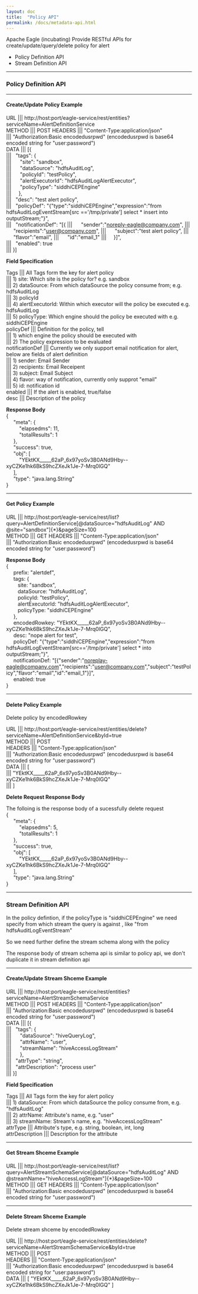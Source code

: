 ```yaml
---
layout: doc
title:  "Policy API"
permalink: /docs/metadata-api.html
---
```


Apache Eagle (incubating) Provide RESTful APIs for create/update/query/delete policy for alert

* Policy Definition API  
* Stream Definition API  

------  

### Policy Definition API  

------  

#### **Create/Update Policy Example**      

URL               |||    http://host:port/eagle-service/rest/entities?serviceName=AlertDefinitionService   
METHOD            |||    POST
HEADERS           |||    "Content-Type:application/json"   
                  |||    "Authorization:Basic encodedusrpwd"  (encodedusrpwd is base64 encoded string for "user:password")  
DATA              |||    [{  
                  |||    &nbsp;&nbsp;"tags": {  
                  |||    &nbsp;&nbsp;&nbsp;&nbsp; "site": "sandbox",  
                  |||    &nbsp;&nbsp;&nbsp;&nbsp; "dataSource": "hdfsAuditLog",  
                  |||    &nbsp;&nbsp;&nbsp;&nbsp; "policyId": "testPolicy",  
                  |||    &nbsp;&nbsp;&nbsp;&nbsp; "alertExecutorId": "hdfsAuditLogAlertExecutor",  
                  |||    &nbsp;&nbsp;&nbsp;&nbsp; "policyType": "siddhiCEPEngine"  
                  |||    &nbsp;&nbsp;&nbsp;&nbsp;},  
                  |||    &nbsp;&nbsp;"desc": "test alert policy",  
                  |||    &nbsp;&nbsp;"policyDef": "{\"type\":\"siddhiCEPEngine\",\"expression\":\"from hdfsAuditLogEventStream[src =='/tmp/private'] select * insert into outputStream;\"}",  
                  |||    &nbsp;&nbsp;"notificationDef": "[{
                  |||    &nbsp;&nbsp;&nbsp;&nbsp; "sender":"noreply-eagle@company.com",
                  |||    &nbsp;&nbsp;&nbsp;&nbsp; "recipients":"user@company.com",
                  |||    &nbsp;&nbsp;&nbsp;&nbsp; "subject":"test alert policy",
                  |||    &nbsp;&nbsp;&nbsp;&nbsp; "flavor":"email",
                  |||    &nbsp;&nbsp;&nbsp;&nbsp; "id":"email_1"
                  |||    &nbsp;&nbsp;&nbsp;&nbsp;}]",  
                  |||    &nbsp;&nbsp;"enabled": true  
                  |||    }]  

**Field Specification**  

Tags             |||    All Tags form the key for alert policy  
                 |||    1) site: Which site is the policy for? e.g. sandbox  
                 |||    2) dataSource: From which dataSource the policy consume from; e.g. hdfsAuditLog  
                 |||    3) policyId  
                 |||    4) alertExecutorId: Within which executor will the policy be executed e.g. hdfsAuditLog  
                 |||    5) policyType: Which engine should the policy be executed with e.g. siddhiCEPEngine  
policyDef        |||    Definition for the policy, tell  
                 |||    1) which engine the policy should be executed with  
                 |||    2) The policy expression to be evaluated  
notificationDef  |||    Currently we only support email notification for alert, below are fields of alert definition  
                 |||    1) sender: Email Sender  
                 |||    2) recipients: Email Receipent  
                 |||    3) subject: Email Subject  
                 |||    4) flavor: way of notification, currently only supprot "email"  
                 |||    5) id: notification id  
enabled          |||    If the alert is enabled, true/false  
desc             |||    Description of the policy  
  
**Response Body**  
{  
&nbsp;&nbsp;&nbsp;&nbsp;&nbsp;"meta": {  
&nbsp;&nbsp;&nbsp;&nbsp;&nbsp;&nbsp;&nbsp;&nbsp;     "elapsedms": 11,  
&nbsp;&nbsp;&nbsp;&nbsp;&nbsp;&nbsp;&nbsp;&nbsp;     "totalResults": 1  
&nbsp;&nbsp;&nbsp;&nbsp;&nbsp;},  
&nbsp;&nbsp;&nbsp;&nbsp;&nbsp;"success": true,  
&nbsp;&nbsp;&nbsp;&nbsp;&nbsp;"obj": [  
&nbsp;&nbsp;&nbsp;&nbsp;&nbsp;&nbsp;&nbsp;&nbsp;     "YEktKX_____62aP_6x97yoSv3B0ANd9Hby--xyCZKe1hk6BkS9hcZXeJk1Je-7-Mrq0lGQ"  
&nbsp;&nbsp;&nbsp;&nbsp;&nbsp;],  
&nbsp;&nbsp;&nbsp;&nbsp;&nbsp;"type": "java.lang.String"  
}  

------ 

#### **Get Policy Example**  

URL               |||    http://host:port/eagle-service/rest/list?query=AlertDefinitionService[@dataSource="hdfsAuditLog" AND @site="sandbox"]{*}&pageSize=100  
METHOD            |||    GET
HEADERS           |||    "Content-Type:application/json"   
                  |||    "Authorization:Basic encodedusrpwd"  (encodedusrpwd is base64 encoded string for "user:password")  

**Response Body**   
{  
&nbsp;&nbsp;&nbsp;&nbsp;&nbsp;prefix: "alertdef",  
&nbsp;&nbsp;&nbsp;&nbsp;&nbsp;tags: {  
&nbsp;&nbsp;&nbsp;&nbsp;&nbsp;&nbsp;&nbsp;&nbsp;site: "sandbox",  
&nbsp;&nbsp;&nbsp;&nbsp;&nbsp;&nbsp;&nbsp;&nbsp;dataSource: "hdfsAuditLog",  
&nbsp;&nbsp;&nbsp;&nbsp;&nbsp;&nbsp;&nbsp;&nbsp;policyId: "testPolicy",  
&nbsp;&nbsp;&nbsp;&nbsp;&nbsp;&nbsp;&nbsp;&nbsp;alertExecutorId: "hdfsAuditLogAlertExecutor",  
&nbsp;&nbsp;&nbsp;&nbsp;&nbsp;&nbsp;&nbsp;&nbsp;policyType: "siddhiCEPEngine"  
&nbsp;&nbsp;&nbsp;&nbsp;&nbsp;},  
&nbsp;&nbsp;&nbsp;&nbsp;&nbsp;encodedRowkey: "YEktKX_____62aP_6x97yoSv3B0ANd9Hby--xyCZKe1hk6BkS9hcZXeJk1Je-7-Mrq0lGQ",  
&nbsp;&nbsp;&nbsp;&nbsp;&nbsp;desc: "nope alert for test",  
&nbsp;&nbsp;&nbsp;&nbsp;&nbsp;policyDef: "{"type":"siddhiCEPEngine","expression":"from hdfsAuditLogEventStream[src=='/tmp/private'] select * into outputStream;"}",  
&nbsp;&nbsp;&nbsp;&nbsp;&nbsp;notificationDef: "[{"sender":"noreplay-eagle@company.com","recipients":"user@company.com","subject":"testPolicy","flavor":"email","id":"email_1"}]",  
&nbsp;&nbsp;&nbsp;&nbsp;&nbsp;enabled: true  
}  

------  

#### **Delete Policy Example**    

Delete policy by encodedRowkey

URL               |||    http://host:port/eagle-service/rest/entities/delete?serviceName=AlertDefinitionService&byId=true  
METHOD            |||    POST  
HEADERS           |||    "Content-Type:application/json"  
                  |||    "Authorization:Basic encodedusrpwd"  (encodedusrpwd is base64 encoded string for "user:password")  
DATA              |||    [  
                  |||       "YEktKX_____62aP_6x97yoSv3B0ANd9Hby--xyCZKe1hk6BkS9hcZXeJk1Je-7-Mrq0lGQ"  
                  |||    ]  

**Delete Request Response Body**  

The folloing is the response body of a sucessfully delete request  
{  
&nbsp;&nbsp;&nbsp;&nbsp;&nbsp;"meta": {  
&nbsp;&nbsp;&nbsp;&nbsp;&nbsp;&nbsp;&nbsp;&nbsp;     "elapsedms": 5,  
&nbsp;&nbsp;&nbsp;&nbsp;&nbsp;&nbsp;&nbsp;&nbsp;     "totalResults": 1  
&nbsp;&nbsp;&nbsp;&nbsp;&nbsp;},  
&nbsp;&nbsp;&nbsp;&nbsp;&nbsp;"success": true,  
&nbsp;&nbsp;&nbsp;&nbsp;&nbsp;"obj": [  
&nbsp;&nbsp;&nbsp;&nbsp;&nbsp;&nbsp;&nbsp;&nbsp;     "YEktKX_____62aP_6x97yoSv3B0ANd9Hby--xyCZKe1hk6BkS9hcZXeJk1Je-7-Mrq0lGQ"  
&nbsp;&nbsp;&nbsp;&nbsp;&nbsp;],  
&nbsp;&nbsp;&nbsp;&nbsp;&nbsp;"type": "java.lang.String"  
}  

-----

### Stream Definition API  

In the policy defintion, if the policyType is "siddhiCEPEngine" we need specify from which stream the query is against , like "from hdfsAuditLogEventStream"   

So we need further define the stream schema along with the policy

The response body of stream schema api is similar to policy api, we don't duplicate it in stream definition api  

------  

#### **Create/Update Stream Shceme Example**   

URL               |||    http://host:port/eagle-service/rest/entities?serviceName=AlertStreamSchemaService   
METHOD            |||    POST
HEADERS           |||    "Content-Type:application/json"   
                  |||    "Authorization:Basic encodedusrpwd"  (encodedusrpwd is base64 encoded string for "user:password")  
DATA              |||    [{  
                  |||    &nbsp;&nbsp;"tags": {  
                  |||    &nbsp;&nbsp;&nbsp;&nbsp; "dataSource": "hiveQueryLog",  
                  |||    &nbsp;&nbsp;&nbsp;&nbsp; "attrName": "user",  
                  |||    &nbsp;&nbsp;&nbsp;&nbsp; "streamName": "hiveAccessLogStream"  
                  |||    &nbsp;&nbsp;&nbsp;&nbsp; },  
                  |||    &nbsp;&nbsp;"attrType": "string",  
                  |||    &nbsp;&nbsp;"attrDescription": "process user"  
                  |||    }]                  

**Field Specification**  

Tags             |||    All Tags form the key for alert policy  
                 |||    1) dataSource: From which dataSource the policy consume from, e.g. "hdfsAuditLog"  
                 |||    2) attrName: Attribute's name, e.g. "user"  
                 |||    3) streamName: Stream's name, e.g.  "hiveAccessLogStream"  
attrType         |||    Attribute's type, e.g. string, boolean, int, long  
attrDescription  |||    Description for the attribute
  
------  

#### **Get Stream Shceme Example**  

URL               |||    http://host:port/eagle-service/rest/list?query=AlertStreamSchemaService[@dataSource="hdfsAuditLog" AND @streamName="hiveAccessLogStream"]{*}&pageSize=100  
METHOD            |||    GET
HEADERS           |||    "Content-Type:application/json"   
                  |||    "Authorization:Basic encodedusrpwd"  (encodedusrpwd is base64 encoded string for "user:password")  

------  
   
#### **Delete Stream Shceme Example**    

Delete stream shceme by encodedRowkey

URL               |||    http://host:port/eagle-service/rest/entities/delete?serviceName=AlertStreamSchemaService&byId=true  
METHOD            |||    POST  
HEADERS           |||    "Content-Type:application/json"  
                  |||    "Authorization:Basic encodedusrpwd"  (encodedusrpwd is base64 encoded string for "user:password")  
DATA              |||    [ "YEktKX_____62aP_6x97yoSv3B0ANd9Hby--xyCZKe1hk6BkS9hcZXeJk1Je-7-Mrq0lGQ" ]    
